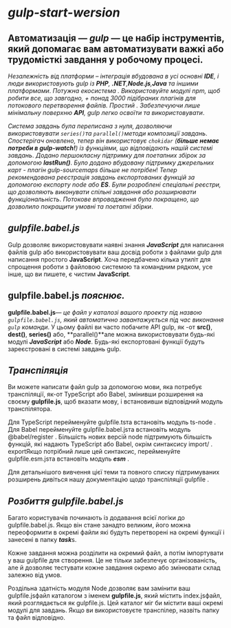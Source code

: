 # ***gulp-start-wersion***
## **Автоматизація** — ***gulp*** — це набір інструментів, який допомагає вам автоматизувати важкі або трудомісткі завдання у робочому процесі.
*Незалежність від платформи – інтеграція вбудована в усі основні **IDE**, і люди використовують gulp із **PHP**, **.NET**,**Node.js**,**Java** та іншими платформами*.
*Потужна екосистема . Використовуйте модулі npm, щоб робити все, що завгодно, + понад 3000 підібраних плагінів для потокового перетворення файлів.
Простий . Забезпечуючи лише мінімальну поверхню **API**, gulp легко освоїти та використовувати*.

*Система завдань була переписана з нуля, дозволяючи використовувати ```series()```та ```parallel()```методи композиції завдань*.
*Спостерігач оновлено, тепер він використовує ```chokidar``` (***більше немає потреби в gulp-watch!***) із функціями, що відповідають нашій системі завдань*.
*Додано першокласну підтримку для поетапних збірок за допомогою **lastRun()***.
*Було додано вбудовану підтримку джерельних карт - плагін gulp-sourcemaps більше не потрібен*!
*Тепер рекомендована реєстрація завдань експортованих функцій за допомогою експорту node або **ES***.
*Були розроблені спеціальні реєстри, що дозволяють виконувати спільні завдання або розширювати функціональність*.
*Потокове впровадження було покращено, що дозволило покращити умовні та поетапні збірки*.
## *gulpfile.babel.js*
Gulp дозволяє використовувати наявні знання ***JavaScript*** для написання файлів gulp або використовувати ваш досвід роботи з файлами gulp для написання простого **JavaScript**. Хоча передбачено кілька утиліт для спрощення роботи з файловою системою та командним рядком, усе інше, що ви пишете, є чистим **JavaScript**.

## **gulpfile.babel.js *пояснює.***
**gulpfile.babel.js**— *це файл у каталозі вашого проекту під назвою ```gulpfile.babel.js```, який автоматично завантажується під час виконання ```gulp``` команди*.
У цьому файлі ви часто побачите API gulp, як -от **src()**, **dest()**, **series()** або, **parallel()**але можна використовувати будь-які модулі ***JavaScript*** або ***Node***. Будь-які експортовані функції будуть зареєстровані в системі завдань gulp.

## *Транспіляція*
Ви можете написати файл gulp за допомогою мови, яка потребує транспіляції, як-от TypeScript або Babel, змінивши розширення на своєму **gulpfile.js**, щоб вказати мову, і встановивши відповідний модуль транспілятора.

Для TypeScript перейменуйте gulpfile.tsта встановіть модуль ts-node .
Для Babel перейменуйте gulpfile.babel.jsта встановіть модуль @babel/register .
Більшість нових версій node підтримують більшість функцій, які надають TypeScript або Babel, окрім синтаксису import/ . exportЯкщо потрібний лише цей синтаксис, перейменуйте gulpfile.esm.jsта встановіть модуль ***esm*** .

Для детальнішого вивчення цієї теми та повного списку підтримуваних розширень дивіться нашу документацію щодо транспіляції gulpfile .

## *Розбиття gulpfile.babel.js*
Багато користувачів починають із додавання всієї логіки до gulpfile.babel.js. Якщо він стане занадто великим, його можна переоформити в окремі файли які будуть перетворені на окремі функції і занесені в папку ***task***s.

Кожне завдання можна розділити на окремий файл, а потім імпортувати у ваш gulpfile для створення. Це не тільки забезпечує організованість, але й дозволяє тестувати кожне завдання окремо або змінювати склад залежно від умов.

Роздільна здатність модуля Node дозволяє вам замінити ваш gulpfile.jsфайл каталогом з іменем **gulpfile.js**, який містить index.jsфайл, який розглядається як gulpfile.js. Цей каталог міг би містити ваші окремі модулі для завдань. Якщо ви використовуєте транспілер, назвіть папку та файл відповідно.
